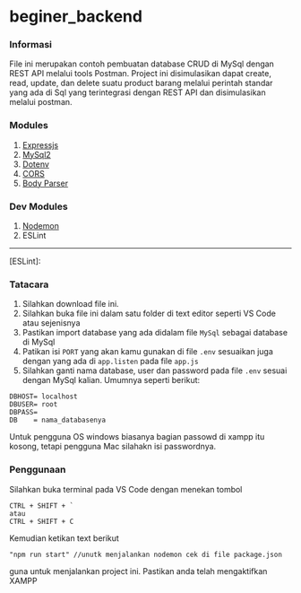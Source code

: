 # beginer_backend

### Informasi

File ini merupakan contoh pembuatan database CRUD di MySql dengan REST API melalui tools Postman. Project ini disimulasikan dapat create, read, update, dan delete suatu product barang melalui perintah standar yang ada di Sql yang terintegrasi dengan REST API dan disimulasikan melalui postman.

### Modules

1. [Expressjs]
2. [MySql2]
3. [Dotenv]
4. [CORS]
5. [Body Parser]

### Dev Modules
1. [Nodemon]
2. ESLint

---

[Expressjs]: https://www.npmjs.com/package/express
[MySql2]: https://www.npmjs.com/package/mysql2
[Dotenv]: https://www.npmjs.com/package/dotenv
[CORS]: https://www.npmjs.com/package/cors
[Body Parser]: https://www.npmjs.com/package/body-parser
[Nodemon]: https://www.npmjs.com/package/nodemon
[ESLint]: 



### Tatacara

1. Silahkan download file ini.
2. Silahkan buka file ini dalam satu folder di text editor  seperti VS Code atau sejenisnya
3. Pastikan import database yang ada didalam file ```MySql``` sebagai database di MySql
4. Patikan isi ``` PORT ``` yang akan kamu gunakan di file ``` .env ``` sesuaikan juga dengan yang ada di ``` app.listen ``` pada file ``` app.js ```
5. Silahkan ganti nama database, user dan password pada file ``` .env ``` sesuai dengan MySql kalian. Umumnya seperti berikut:
```
DBHOST= localhost
DBUSER= root
DBPASS= 
DB    = nama_databasenya
```
  
Untuk pengguna OS windows biasanya bagian passowd di xampp itu kosong, tetapi pengguna Mac silahakn isi passwordnya.

### Penggunaan

Silahkan buka terminal pada VS Code dengan menekan tombol
```
CTRL + SHIFT + `
atau
CTRL + SHIFT + C
```
Kemudian ketikan text berikut
```
"npm run start" //unutk menjalankan nodemon cek di file package.json
```
guna untuk menjalankan project ini. Pastikan anda telah mengaktifkan XAMPP
